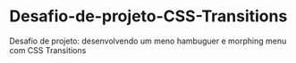 # Desafio-de-projeto-CSS-Transitions
Desafio de projeto: desenvolvendo um meno hambuguer e morphing menu com CSS Transitions
